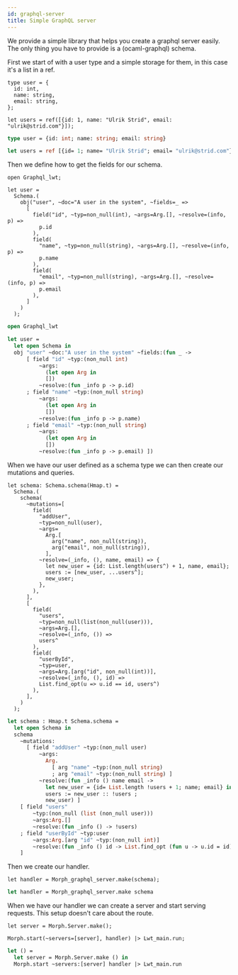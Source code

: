 ```yaml
---
id: graphql-server
title: Simple GraphQL server
---
```


We provide a simple library that helps you create a graphql server easily. The only thing you have to provide is a (ocaml-graphql) schema.

First we start of with a user type and a simple storage for them, in this case it's a list in a ref.

<!--DOCUSAURUS_CODE_TABS-->
<!--Reason-->

```reason
type user = {
  id: int,
  name: string,
  email: string,
};

let users = ref([{id: 1, name: "Ulrik Strid", email: "ulrik@strid.com"}]);
```

<!--OCaml-->

```ocaml
type user = {id: int; name: string; email: string}

let users = ref [{id= 1; name= "Ulrik Strid"; email= "ulrik@strid.com"}]
```

<!--END_DOCUSAURUS_CODE_TABS-->

Then we define how to get the fields for our schema.

<!--DOCUSAURUS_CODE_TABS-->
<!--Reason-->

```reason
open Graphql_lwt;

let user =
  Schema.(
    obj("user", ~doc="A user in the system", ~fields=_ =>
      [
        field("id", ~typ=non_null(int), ~args=Arg.[], ~resolve=(info, p) =>
          p.id
        ),
        field(
          "name", ~typ=non_null(string), ~args=Arg.[], ~resolve=(info, p) =>
          p.name
        ),
        field(
          "email", ~typ=non_null(string), ~args=Arg.[], ~resolve=(info, p) =>
          p.email
        ),
      ]
    )
  );
```

<!--OCaml-->

```ocaml
open Graphql_lwt

let user =
  let open Schema in
  obj "user" ~doc:"A user in the system" ~fields:(fun _ ->
      [ field "id" ~typ:(non_null int)
          ~args:
            (let open Arg in
            [])
          ~resolve:(fun _info p -> p.id)
      ; field "name" ~typ:(non_null string)
          ~args:
            (let open Arg in
            [])
          ~resolve:(fun _info p -> p.name)
      ; field "email" ~typ:(non_null string)
          ~args:
            (let open Arg in
            [])
          ~resolve:(fun _info p -> p.email) ])
```

<!--END_DOCUSAURUS_CODE_TABS-->

When we have our user defined as a schema type we can then create our mutations and queries.

<!--DOCUSAURUS_CODE_TABS-->
<!--Reason-->

```reason
let schema: Schema.schema(Hmap.t) =
  Schema.(
    schema(
      ~mutations=[
        field(
          "addUser",
          ~typ=non_null(user),
          ~args=
            Arg.[
              arg("name", non_null(string)),
              arg("email", non_null(string)),
            ],
          ~resolve=(_info, (), name, email) => {
            let new_user = {id: List.length(users^) + 1, name, email};
            users := [new_user, ...users^];
            new_user;
          },
        ),
      ],
      [
        field(
          "users",
          ~typ=non_null(list(non_null(user))),
          ~args=Arg.[],
          ~resolve=(_info, ()) =>
          users^
        ),
        field(
          "userById",
          ~typ=user,
          ~args=Arg.[arg("id", non_null(int))],
          ~resolve=(_info, (), id) =>
          List.find_opt(u => u.id == id, users^)
        ),
      ],
    )
  );
```

<!--OCaml-->

```ocaml
let schema : Hmap.t Schema.schema =
  let open Schema in
  schema
    ~mutations:
      [ field "addUser" ~typ:(non_null user)
          ~args:
            Arg.
              [ arg "name" ~typ:(non_null string)
              ; arg "email" ~typ:(non_null string) ]
          ~resolve:(fun _info () name email ->
            let new_user = {id= List.length !users + 1; name; email} in
            users := new_user :: !users ;
            new_user) ]
    [ field "users"
        ~typ:(non_null (list (non_null user)))
        ~args:Arg.[]
        ~resolve:(fun _info () -> !users)
    ; field "userById" ~typ:user
        ~args:Arg.[arg "id" ~typ:(non_null int)]
        ~resolve:(fun _info () id -> List.find_opt (fun u -> u.id = id) !users)
    ]
```

<!--END_DOCUSAURUS_CODE_TABS-->

Then we create our handler.

<!--DOCUSAURUS_CODE_TABS-->
<!--Reason-->

```reason
let handler = Morph_graphql_server.make(schema);
```

<!--OCaml-->

```ocaml
let handler = Morph_graphql_server.make schema
```

<!--END_DOCUSAURUS_CODE_TABS-->

When we have our handler we can create a server and start serving requests. This setup doesn't care about the route.

<!--DOCUSAURUS_CODE_TABS-->
<!--Reason-->

```reason
let server = Morph.Server.make();

Morph.start(~servers=[server], handler) |> Lwt_main.run;
```

<!--OCaml-->

```ocaml
let () =
  let server = Morph.Server.make () in
  Morph.start ~servers:[server] handler |> Lwt_main.run
```

<!--END_DOCUSAURUS_CODE_TABS-->
